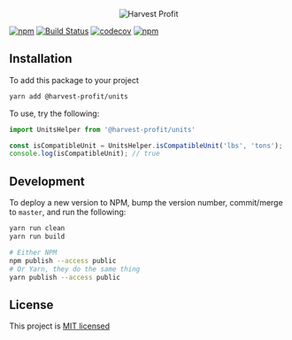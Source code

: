 <div style="text-align: center">
  <img src="https://www.harvestprofit.com/logo.png" alt="Harvest Profit"></img>
</div>

[![npm](https://img.shields.io/npm/v/@harvest-profit/units.svg)](https://www.npmjs.com/package/harvest-profit-units) [![Build Status](https://travis-ci.org/HarvestProfit/harvest-profit-units.svg?branch=master)](https://travis-ci.org/HarvestProfit/harvest-profit-units) [![codecov](https://codecov.io/gh/HarvestProfit/harvest-profit-units/branch/master/graph/badge.svg)](https://codecov.io/gh/HarvestProfit/harvest-profit-units) [![npm](https://img.shields.io/npm/l/@harvest-profit/units.svg)](https://github.com/HarvestProfit/harvest-profit-units/blob/master/LICENSE)

## Installation

To add this package to your project
```bash
yarn add @harvest-profit/units
```

To use, try the following:
```js
import UnitsHelper from '@harvest-profit/units'

const isCompatibleUnit = UnitsHelper.isCompatibleUnit('lbs', 'tons');
console.log(isCompatibleUnit); // true
```

## Development
To deploy a new version to NPM, bump the version number, commit/merge to `master`, and run the following:
```bash
yarn run clean
yarn run build

# Either NPM
npm publish --access public
# Or Yarn, they do the same thing
yarn publish --access public
```

## License
This project is [MIT licensed](./LICENSE)
